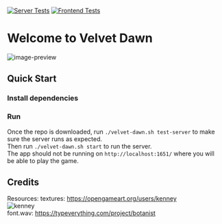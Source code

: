 [![Server Tests](https://github.com/SamGarlick/VelvetDawn/actions/workflows/server-tests.yml/badge.svg)](https://github.com/SamGarlick/VelvetDawn/actions/workflows/server-tests.yml)
[![Frontend Tests](https://github.com/SamGarlick/VelvetDawn/actions/workflows/frontend-tests.yml/badge.svg)](https://github.com/SamGarlick/VelvetDawn/actions/workflows/frontend-tests.yml)

# Welcome to Velvet Dawn
![image-preview](https://github.com/SamGarlick/VelvetDawn/blob/main/images/image1.png?raw=true)

## Quick Start
### Install dependencies

### Run
Once the repo is downloaded, run `./velvet-dawn.sh test-server` to make sure the server runs as expected.    
Then run `./velvet-dawn.sh start` to run the server.    
The app should not be running on `http://localhost:1651/` where you will be able to play the game.

## Credits
Resources:
    textures: https://opengameart.org/users/kenney    
    ![kenney](https://kenney.nl/data/oga/donation.png)  
    font.wav: https://typeverything.com/project/botanist    